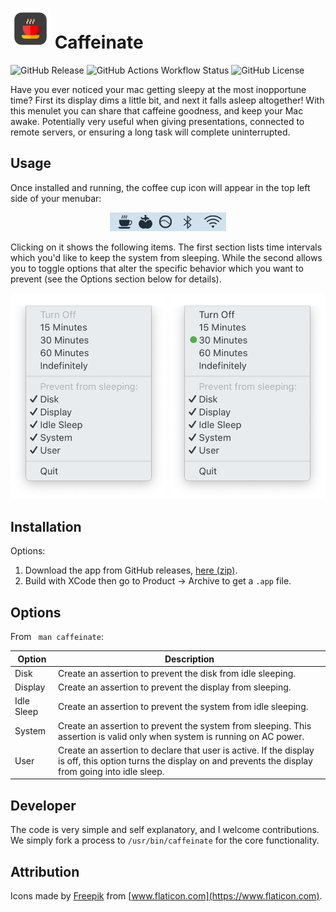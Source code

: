 <h1>
<img src="images/icon.svg" alt="Coffee Cup Icon" width="64" />
Caffeinate
</h1>

![GitHub Release](https://img.shields.io/github/v/release/zkokaja/caffeinate)
![GitHub Actions Workflow Status](https://img.shields.io/github/actions/workflow/status/zkokaja/caffeinate/build-release.yml)
![GitHub License](https://img.shields.io/github/license/zkokaja/caffeinate)

Have you ever noticed your mac getting sleepy at the most inopportune time?
First its display dims a little bit, and next it falls asleep altogether! With
this menulet you can share that caffeine goodness, and keep your Mac awake.
Potentially very useful when giving presentations, connected to remote
servers, or ensuring a long task will complete uninterrupted.

## Usage

Once installed and running, the coffee cup icon will appear in the top left side 
of your menubar:

<div style="text-align:center">
    <img src="images/menu-icon.png" alt="Menu Bar Icon" height="30" />
</div>

Clicking on it shows the following items. The first section lists time intervals
which you'd like to keep the system from sleeping. While the second allows you
to toggle options that alter the specific behavior which you want to prevent 
(see the Options section below for details).

<div style="text-align:center">
    <img src="images/menu-list.png" alt="Menu Options" width="250" />
    <img src="images/menu-list-on.png" alt="Menu Options On" width="250" />
</div>


## Installation

Options:

1. Download the app from GitHub releases,
   [here (zip)](https://github.com/zkokaja/caffeinate/releases/latest/download/Caffeinate.zip).
2. Build with XCode then go to Product -> Archive to get a `.app` file.


## Options

From ` man caffeinate`:

| Option     | Description |
| ---------- | ----------- |
| Disk       | Create an assertion to prevent the disk from idle sleeping.   |
| Display    | Create an assertion to prevent the display from sleeping.     |
| Idle Sleep | Create an assertion to prevent the system from idle sleeping. |
| System     | Create an assertion to prevent the system from sleeping. This assertion is valid only when system is running on AC power. |
| User       | Create an assertion to declare that user is active. If the display is off, this option turns the display on and prevents the display from going into idle sleep. | 


## Developer

The code is very simple and self explanatory, and I welcome contributions. We simply 
fork a process to `/usr/bin/caffeinate` for the core functionality.

## Attribution

Icons made by [Freepik](https://www.flaticon.com/authors/freepik) from 
[www.flaticon.com](https://www.flaticon.com).
